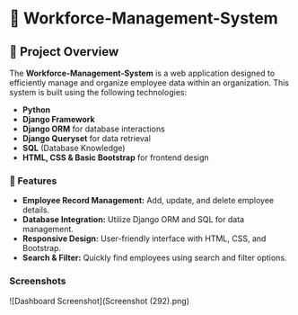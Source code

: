 # 🏢 Workforce-Management-System




## 📖 Project Overview

The **Workforce-Management-System** is a web application designed to efficiently manage and organize employee data within an organization. This system is built using the following technologies:

- **Python**
- **Django Framework**
- **Django ORM** for database interactions
- **Django Queryset** for data retrieval
- **SQL** (Database Knowledge)
- **HTML, CSS & Basic Bootstrap** for frontend design

### 🚀 Features

- **Employee Record Management:** Add, update, and delete employee details.
- **Database Integration:** Utilize Django ORM and SQL for data management.
- **Responsive Design:** User-friendly interface with HTML, CSS, and Bootstrap.
- **Search & Filter:** Quickly find employees using search and filter options.

### Screenshots 
![Dashboard Screenshot](Screenshot (292).png)

